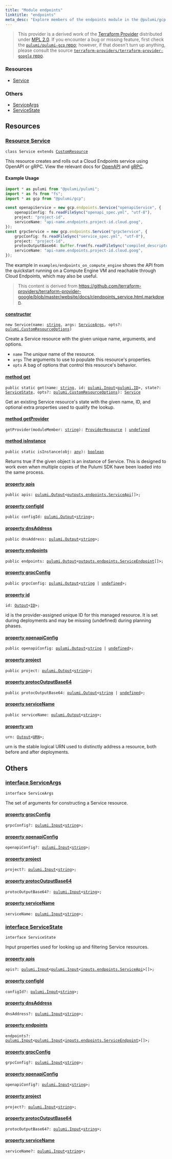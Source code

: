 ```yaml
---
title: "Module endpoints"
linktitle: "endpoints"
meta_desc: "Explore members of the endpoints module in the @pulumi/gcp package."
---
```


<!-- WARNING: this page was generated by a tool. Do not edit it by hand. -->
<!-- To change it, please see https://github.com/pulumi/docs/tree/master/tools/tscdocgen. -->


> This provider is a derived work of the [Terraform Provider](https://github.com/terraform-providers/terraform-provider-google)
> distributed under [MPL 2.0](https://www.mozilla.org/en-US/MPL/2.0/). If you encounter a bug or missing feature,
> first check the [`pulumi/pulumi-gcp` repo](https://github.com/pulumi/pulumi-gcp/issues); however, if that doesn't turn up anything,
> please consult the source [`terraform-providers/terraform-provider-google` repo](https://github.com/terraform-providers/terraform-provider-google/issues).





<h3>Resources</h3>
<ul class="api">
    <li><a href="#Service"><span class="symbol resource"></span>Service</a></li>
</ul>


<h3>Others</h3>
<ul class="api">
    <li><a href="#ServiceArgs"><span class="symbol api"></span>ServiceArgs</a></li>
    <li><a href="#ServiceState"><span class="symbol api"></span>ServiceState</a></li>
</ul>


<h2 id="resources">Resources</h2>
<h3 class="pdoc-module-header" id="Service" data-link-title="Service">
    <a href="https://github.com/pulumi/pulumi-gcp/blob/2d7762322f1d9d9f2616c55cb6b530cbe91bc60f/sdk/nodejs/endpoints/service.ts#L36">
        Resource <strong>Service</strong>
    </a>
</h3>

<pre class="highlight"><code><span class='kr'>class</span> <span class='nx'>Service</span> <span class='kr'>extends</span> <a href='/docs/reference/pkg/nodejs/pulumi/pulumi/#CustomResource'>CustomResource</a></code></pre>

This resource creates and rolls out a Cloud Endpoints service using OpenAPI or gRPC.  View the relevant docs for [OpenAPI](https://cloud.google.com/endpoints/docs/openapi/) and [gRPC](https://cloud.google.com/endpoints/docs/grpc/).

#### Example Usage

```typescript
import * as pulumi from "@pulumi/pulumi";
import * as fs from "fs";
import * as gcp from "@pulumi/gcp";

const openapiService = new gcp.endpoints.Service("openapiService", {
    openapiConfig: fs.readFileSync("openapi_spec.yml", "utf-8"),
    project: "project-id",
    serviceName: "api-name.endpoints.project-id.cloud.goog",
});
const grpcService = new gcp.endpoints.Service("grpcService", {
    grpcConfig: fs.readFileSync("service_spec.yml", "utf-8"),
    project: "project-id",
    protocOutputBase64: Buffer.from(fs.readFileSync("compiled_descriptor_file.pb", "utf-8")).toString("base64"),
    serviceName: "api-name.endpoints.project-id.cloud.goog",
});
```

The example in `examples/endpoints_on_compute_engine` shows the API from the quickstart running on a Compute Engine VM and reachable through Cloud Endpoints, which may also be useful.

> This content is derived from https://github.com/terraform-providers/terraform-provider-google/blob/master/website/docs/r/endpoints_service.html.markdown.

<h4 class="pdoc-member-header" id="Service-constructor">
<a class="pdoc-child-name" href="https://github.com/pulumi/pulumi-gcp/blob/2d7762322f1d9d9f2616c55cb6b530cbe91bc60f/sdk/nodejs/endpoints/service.ts#L71"> <b>constructor</b></a>
</h4>


<pre class="highlight"><code><span class='kd'></span><span class='kd'>new</span> Service(name: <span class='kd'><a href='https://developer.mozilla.org/en-US/docs/Web/JavaScript/Reference/Global_Objects/String'>string</a></span>, args: <a href='#ServiceArgs'>ServiceArgs</a>, opts?: <a href='/docs/reference/pkg/nodejs/pulumi/pulumi/#CustomResourceOptions'>pulumi.CustomResourceOptions</a>)</code></pre>


Create a Service resource with the given unique name, arguments, and options.

* `name` The _unique_ name of the resource.
* `args` The arguments to use to populate this resource&#39;s properties.
* `opts` A bag of options that control this resource&#39;s behavior.

<h4 class="pdoc-member-header" id="Service-get">
<a class="pdoc-child-name" href="https://github.com/pulumi/pulumi-gcp/blob/2d7762322f1d9d9f2616c55cb6b530cbe91bc60f/sdk/nodejs/endpoints/service.ts#L45">method <b>get</b></a>
</h4>


<pre class="highlight"><code><span class='kd'>public static </span>get(name: <span class='kd'><a href='https://developer.mozilla.org/en-US/docs/Web/JavaScript/Reference/Global_Objects/String'>string</a></span>, id: <a href='/docs/reference/pkg/nodejs/pulumi/pulumi/#Input'>pulumi.Input</a>&lt;<a href='/docs/reference/pkg/nodejs/pulumi/pulumi/#ID'>pulumi.ID</a>&gt;, state?: <a href='#ServiceState'>ServiceState</a>, opts?: <a href='/docs/reference/pkg/nodejs/pulumi/pulumi/#CustomResourceOptions'>pulumi.CustomResourceOptions</a>): <a href='#Service'>Service</a></code></pre>


Get an existing Service resource's state with the given name, ID, and optional extra
properties used to qualify the lookup.

<h4 class="pdoc-member-header" id="Service-getProvider">
<a class="pdoc-child-name" href="https://github.com/pulumi/pulumi-gcp/blob/2d7762322f1d9d9f2616c55cb6b530cbe91bc60f/sdk/nodejs/endpoints/service.ts#L36">method <b>getProvider</b></a>
</h4>


<pre class="highlight"><code><span class='kd'></span>getProvider(moduleMember: <span class='kd'><a href='https://developer.mozilla.org/en-US/docs/Web/JavaScript/Reference/Global_Objects/String'>string</a></span>): <a href='/docs/reference/pkg/nodejs/pulumi/pulumi/#ProviderResource'>ProviderResource</a> | <span class='kd'><a href='https://developer.mozilla.org/en-US/docs/Web/JavaScript/Reference/Global_Objects/undefined'>undefined</a></span></code></pre>

<h4 class="pdoc-member-header" id="Service-isInstance">
<a class="pdoc-child-name" href="https://github.com/pulumi/pulumi-gcp/blob/2d7762322f1d9d9f2616c55cb6b530cbe91bc60f/sdk/nodejs/endpoints/service.ts#L56">method <b>isInstance</b></a>
</h4>


<pre class="highlight"><code><span class='kd'>public static </span>isInstance(obj: <span class='kd'><a href='https://www.typescriptlang.org/docs/handbook/basic-types.html#any'>any</a></span>): <span class='kd'><a href='https://developer.mozilla.org/en-US/docs/Web/JavaScript/Reference/Global_Objects/Boolean'>boolean</a></span></code></pre>


Returns true if the given object is an instance of Service.  This is designed to work even
when multiple copies of the Pulumi SDK have been loaded into the same process.

<h4 class="pdoc-member-header" id="Service-apis">
<a class="pdoc-child-name" href="https://github.com/pulumi/pulumi-gcp/blob/2d7762322f1d9d9f2616c55cb6b530cbe91bc60f/sdk/nodejs/endpoints/service.ts#L63">property <b>apis</b></a>
</h4>

<pre class="highlight"><code><span class='kd'>public </span>apis: <a href='/docs/reference/pkg/nodejs/pulumi/pulumi/#Output'>pulumi.Output</a>&lt;<a href='/docs/reference/pkg/nodejs/pulumi/gcp/types/output/#ServiceApi'>outputs.endpoints.ServiceApi</a>[]&gt;;</code></pre>
<h4 class="pdoc-member-header" id="Service-configId">
<a class="pdoc-child-name" href="https://github.com/pulumi/pulumi-gcp/blob/2d7762322f1d9d9f2616c55cb6b530cbe91bc60f/sdk/nodejs/endpoints/service.ts#L64">property <b>configId</b></a>
</h4>

<pre class="highlight"><code><span class='kd'>public </span>configId: <a href='/docs/reference/pkg/nodejs/pulumi/pulumi/#Output'>pulumi.Output</a>&lt;<span class='kd'><a href='https://developer.mozilla.org/en-US/docs/Web/JavaScript/Reference/Global_Objects/String'>string</a></span>&gt;;</code></pre>
<h4 class="pdoc-member-header" id="Service-dnsAddress">
<a class="pdoc-child-name" href="https://github.com/pulumi/pulumi-gcp/blob/2d7762322f1d9d9f2616c55cb6b530cbe91bc60f/sdk/nodejs/endpoints/service.ts#L65">property <b>dnsAddress</b></a>
</h4>

<pre class="highlight"><code><span class='kd'>public </span>dnsAddress: <a href='/docs/reference/pkg/nodejs/pulumi/pulumi/#Output'>pulumi.Output</a>&lt;<span class='kd'><a href='https://developer.mozilla.org/en-US/docs/Web/JavaScript/Reference/Global_Objects/String'>string</a></span>&gt;;</code></pre>
<h4 class="pdoc-member-header" id="Service-endpoints">
<a class="pdoc-child-name" href="https://github.com/pulumi/pulumi-gcp/blob/2d7762322f1d9d9f2616c55cb6b530cbe91bc60f/sdk/nodejs/endpoints/service.ts#L66">property <b>endpoints</b></a>
</h4>

<pre class="highlight"><code><span class='kd'>public </span>endpoints: <a href='/docs/reference/pkg/nodejs/pulumi/pulumi/#Output'>pulumi.Output</a>&lt;<a href='/docs/reference/pkg/nodejs/pulumi/gcp/types/output/#ServiceEndpoint'>outputs.endpoints.ServiceEndpoint</a>[]&gt;;</code></pre>
<h4 class="pdoc-member-header" id="Service-grpcConfig">
<a class="pdoc-child-name" href="https://github.com/pulumi/pulumi-gcp/blob/2d7762322f1d9d9f2616c55cb6b530cbe91bc60f/sdk/nodejs/endpoints/service.ts#L67">property <b>grpcConfig</b></a>
</h4>

<pre class="highlight"><code><span class='kd'>public </span>grpcConfig: <a href='/docs/reference/pkg/nodejs/pulumi/pulumi/#Output'>pulumi.Output</a>&lt;<span class='kd'><a href='https://developer.mozilla.org/en-US/docs/Web/JavaScript/Reference/Global_Objects/String'>string</a></span> | <span class='kd'><a href='https://developer.mozilla.org/en-US/docs/Web/JavaScript/Reference/Global_Objects/undefined'>undefined</a></span>&gt;;</code></pre>
<h4 class="pdoc-member-header" id="Service-id">
<a class="pdoc-child-name" href="https://github.com/pulumi/pulumi-gcp/blob/2d7762322f1d9d9f2616c55cb6b530cbe91bc60f/sdk/nodejs/endpoints/service.ts#L36">property <b>id</b></a>
</h4>

<pre class="highlight"><code><span class='kd'></span>id: <a href='/docs/reference/pkg/nodejs/pulumi/pulumi/#Output'>Output</a>&lt;<a href='/docs/reference/pkg/nodejs/pulumi/pulumi/#ID'>ID</a>&gt;;</code></pre>

id is the provider-assigned unique ID for this managed resource.  It is set during
deployments and may be missing (undefined) during planning phases.

<h4 class="pdoc-member-header" id="Service-openapiConfig">
<a class="pdoc-child-name" href="https://github.com/pulumi/pulumi-gcp/blob/2d7762322f1d9d9f2616c55cb6b530cbe91bc60f/sdk/nodejs/endpoints/service.ts#L68">property <b>openapiConfig</b></a>
</h4>

<pre class="highlight"><code><span class='kd'>public </span>openapiConfig: <a href='/docs/reference/pkg/nodejs/pulumi/pulumi/#Output'>pulumi.Output</a>&lt;<span class='kd'><a href='https://developer.mozilla.org/en-US/docs/Web/JavaScript/Reference/Global_Objects/String'>string</a></span> | <span class='kd'><a href='https://developer.mozilla.org/en-US/docs/Web/JavaScript/Reference/Global_Objects/undefined'>undefined</a></span>&gt;;</code></pre>
<h4 class="pdoc-member-header" id="Service-project">
<a class="pdoc-child-name" href="https://github.com/pulumi/pulumi-gcp/blob/2d7762322f1d9d9f2616c55cb6b530cbe91bc60f/sdk/nodejs/endpoints/service.ts#L69">property <b>project</b></a>
</h4>

<pre class="highlight"><code><span class='kd'>public </span>project: <a href='/docs/reference/pkg/nodejs/pulumi/pulumi/#Output'>pulumi.Output</a>&lt;<span class='kd'><a href='https://developer.mozilla.org/en-US/docs/Web/JavaScript/Reference/Global_Objects/String'>string</a></span>&gt;;</code></pre>
<h4 class="pdoc-member-header" id="Service-protocOutputBase64">
<a class="pdoc-child-name" href="https://github.com/pulumi/pulumi-gcp/blob/2d7762322f1d9d9f2616c55cb6b530cbe91bc60f/sdk/nodejs/endpoints/service.ts#L70">property <b>protocOutputBase64</b></a>
</h4>

<pre class="highlight"><code><span class='kd'>public </span>protocOutputBase64: <a href='/docs/reference/pkg/nodejs/pulumi/pulumi/#Output'>pulumi.Output</a>&lt;<span class='kd'><a href='https://developer.mozilla.org/en-US/docs/Web/JavaScript/Reference/Global_Objects/String'>string</a></span> | <span class='kd'><a href='https://developer.mozilla.org/en-US/docs/Web/JavaScript/Reference/Global_Objects/undefined'>undefined</a></span>&gt;;</code></pre>
<h4 class="pdoc-member-header" id="Service-serviceName">
<a class="pdoc-child-name" href="https://github.com/pulumi/pulumi-gcp/blob/2d7762322f1d9d9f2616c55cb6b530cbe91bc60f/sdk/nodejs/endpoints/service.ts#L71">property <b>serviceName</b></a>
</h4>

<pre class="highlight"><code><span class='kd'>public </span>serviceName: <a href='/docs/reference/pkg/nodejs/pulumi/pulumi/#Output'>pulumi.Output</a>&lt;<span class='kd'><a href='https://developer.mozilla.org/en-US/docs/Web/JavaScript/Reference/Global_Objects/String'>string</a></span>&gt;;</code></pre>
<h4 class="pdoc-member-header" id="Service-urn">
<a class="pdoc-child-name" href="https://github.com/pulumi/pulumi-gcp/blob/2d7762322f1d9d9f2616c55cb6b530cbe91bc60f/sdk/nodejs/endpoints/service.ts#L36">property <b>urn</b></a>
</h4>

<pre class="highlight"><code><span class='kd'></span>urn: <a href='/docs/reference/pkg/nodejs/pulumi/pulumi/#Output'>Output</a>&lt;<a href='/docs/reference/pkg/nodejs/pulumi/pulumi/#URN'>URN</a>&gt;;</code></pre>

urn is the stable logical URN used to distinctly address a resource, both before and after
deployments.



<h2 id="apis">Others</h2>
<h3 class="pdoc-module-header" id="ServiceArgs" data-link-title="ServiceArgs">
    <a href="https://github.com/pulumi/pulumi-gcp/blob/2d7762322f1d9d9f2616c55cb6b530cbe91bc60f/sdk/nodejs/endpoints/service.ts#L138">
        interface <strong>ServiceArgs</strong>
    </a>
</h3>

<pre class="highlight"><code><span class='kr'>interface</span> <span class='nx'>ServiceArgs</span></code></pre>

The set of arguments for constructing a Service resource.

<h4 class="pdoc-member-header" id="ServiceArgs-grpcConfig">
<a class="pdoc-child-name" href="https://github.com/pulumi/pulumi-gcp/blob/2d7762322f1d9d9f2616c55cb6b530cbe91bc60f/sdk/nodejs/endpoints/service.ts#L139">property <b>grpcConfig</b></a>
</h4>

<pre class="highlight"><code><span class='kd'></span>grpcConfig?: <a href='/docs/reference/pkg/nodejs/pulumi/pulumi/#Input'>pulumi.Input</a>&lt;<span class='kd'><a href='https://developer.mozilla.org/en-US/docs/Web/JavaScript/Reference/Global_Objects/String'>string</a></span>&gt;;</code></pre>
<h4 class="pdoc-member-header" id="ServiceArgs-openapiConfig">
<a class="pdoc-child-name" href="https://github.com/pulumi/pulumi-gcp/blob/2d7762322f1d9d9f2616c55cb6b530cbe91bc60f/sdk/nodejs/endpoints/service.ts#L140">property <b>openapiConfig</b></a>
</h4>

<pre class="highlight"><code><span class='kd'></span>openapiConfig?: <a href='/docs/reference/pkg/nodejs/pulumi/pulumi/#Input'>pulumi.Input</a>&lt;<span class='kd'><a href='https://developer.mozilla.org/en-US/docs/Web/JavaScript/Reference/Global_Objects/String'>string</a></span>&gt;;</code></pre>
<h4 class="pdoc-member-header" id="ServiceArgs-project">
<a class="pdoc-child-name" href="https://github.com/pulumi/pulumi-gcp/blob/2d7762322f1d9d9f2616c55cb6b530cbe91bc60f/sdk/nodejs/endpoints/service.ts#L141">property <b>project</b></a>
</h4>

<pre class="highlight"><code><span class='kd'></span>project?: <a href='/docs/reference/pkg/nodejs/pulumi/pulumi/#Input'>pulumi.Input</a>&lt;<span class='kd'><a href='https://developer.mozilla.org/en-US/docs/Web/JavaScript/Reference/Global_Objects/String'>string</a></span>&gt;;</code></pre>
<h4 class="pdoc-member-header" id="ServiceArgs-protocOutputBase64">
<a class="pdoc-child-name" href="https://github.com/pulumi/pulumi-gcp/blob/2d7762322f1d9d9f2616c55cb6b530cbe91bc60f/sdk/nodejs/endpoints/service.ts#L142">property <b>protocOutputBase64</b></a>
</h4>

<pre class="highlight"><code><span class='kd'></span>protocOutputBase64?: <a href='/docs/reference/pkg/nodejs/pulumi/pulumi/#Input'>pulumi.Input</a>&lt;<span class='kd'><a href='https://developer.mozilla.org/en-US/docs/Web/JavaScript/Reference/Global_Objects/String'>string</a></span>&gt;;</code></pre>
<h4 class="pdoc-member-header" id="ServiceArgs-serviceName">
<a class="pdoc-child-name" href="https://github.com/pulumi/pulumi-gcp/blob/2d7762322f1d9d9f2616c55cb6b530cbe91bc60f/sdk/nodejs/endpoints/service.ts#L143">property <b>serviceName</b></a>
</h4>

<pre class="highlight"><code><span class='kd'></span>serviceName: <a href='/docs/reference/pkg/nodejs/pulumi/pulumi/#Input'>pulumi.Input</a>&lt;<span class='kd'><a href='https://developer.mozilla.org/en-US/docs/Web/JavaScript/Reference/Global_Objects/String'>string</a></span>&gt;;</code></pre>
<h3 class="pdoc-module-header" id="ServiceState" data-link-title="ServiceState">
    <a href="https://github.com/pulumi/pulumi-gcp/blob/2d7762322f1d9d9f2616c55cb6b530cbe91bc60f/sdk/nodejs/endpoints/service.ts#L123">
        interface <strong>ServiceState</strong>
    </a>
</h3>

<pre class="highlight"><code><span class='kr'>interface</span> <span class='nx'>ServiceState</span></code></pre>

Input properties used for looking up and filtering Service resources.

<h4 class="pdoc-member-header" id="ServiceState-apis">
<a class="pdoc-child-name" href="https://github.com/pulumi/pulumi-gcp/blob/2d7762322f1d9d9f2616c55cb6b530cbe91bc60f/sdk/nodejs/endpoints/service.ts#L124">property <b>apis</b></a>
</h4>

<pre class="highlight"><code><span class='kd'></span>apis?: <a href='/docs/reference/pkg/nodejs/pulumi/pulumi/#Input'>pulumi.Input</a>&lt;<a href='/docs/reference/pkg/nodejs/pulumi/pulumi/#Input'>pulumi.Input</a>&lt;<a href='/docs/reference/pkg/nodejs/pulumi/gcp/types/input/#ServiceApi'>inputs.endpoints.ServiceApi</a>&gt;[]&gt;;</code></pre>
<h4 class="pdoc-member-header" id="ServiceState-configId">
<a class="pdoc-child-name" href="https://github.com/pulumi/pulumi-gcp/blob/2d7762322f1d9d9f2616c55cb6b530cbe91bc60f/sdk/nodejs/endpoints/service.ts#L125">property <b>configId</b></a>
</h4>

<pre class="highlight"><code><span class='kd'></span>configId?: <a href='/docs/reference/pkg/nodejs/pulumi/pulumi/#Input'>pulumi.Input</a>&lt;<span class='kd'><a href='https://developer.mozilla.org/en-US/docs/Web/JavaScript/Reference/Global_Objects/String'>string</a></span>&gt;;</code></pre>
<h4 class="pdoc-member-header" id="ServiceState-dnsAddress">
<a class="pdoc-child-name" href="https://github.com/pulumi/pulumi-gcp/blob/2d7762322f1d9d9f2616c55cb6b530cbe91bc60f/sdk/nodejs/endpoints/service.ts#L126">property <b>dnsAddress</b></a>
</h4>

<pre class="highlight"><code><span class='kd'></span>dnsAddress?: <a href='/docs/reference/pkg/nodejs/pulumi/pulumi/#Input'>pulumi.Input</a>&lt;<span class='kd'><a href='https://developer.mozilla.org/en-US/docs/Web/JavaScript/Reference/Global_Objects/String'>string</a></span>&gt;;</code></pre>
<h4 class="pdoc-member-header" id="ServiceState-endpoints">
<a class="pdoc-child-name" href="https://github.com/pulumi/pulumi-gcp/blob/2d7762322f1d9d9f2616c55cb6b530cbe91bc60f/sdk/nodejs/endpoints/service.ts#L127">property <b>endpoints</b></a>
</h4>

<pre class="highlight"><code><span class='kd'></span>endpoints?: <a href='/docs/reference/pkg/nodejs/pulumi/pulumi/#Input'>pulumi.Input</a>&lt;<a href='/docs/reference/pkg/nodejs/pulumi/pulumi/#Input'>pulumi.Input</a>&lt;<a href='/docs/reference/pkg/nodejs/pulumi/gcp/types/input/#ServiceEndpoint'>inputs.endpoints.ServiceEndpoint</a>&gt;[]&gt;;</code></pre>
<h4 class="pdoc-member-header" id="ServiceState-grpcConfig">
<a class="pdoc-child-name" href="https://github.com/pulumi/pulumi-gcp/blob/2d7762322f1d9d9f2616c55cb6b530cbe91bc60f/sdk/nodejs/endpoints/service.ts#L128">property <b>grpcConfig</b></a>
</h4>

<pre class="highlight"><code><span class='kd'></span>grpcConfig?: <a href='/docs/reference/pkg/nodejs/pulumi/pulumi/#Input'>pulumi.Input</a>&lt;<span class='kd'><a href='https://developer.mozilla.org/en-US/docs/Web/JavaScript/Reference/Global_Objects/String'>string</a></span>&gt;;</code></pre>
<h4 class="pdoc-member-header" id="ServiceState-openapiConfig">
<a class="pdoc-child-name" href="https://github.com/pulumi/pulumi-gcp/blob/2d7762322f1d9d9f2616c55cb6b530cbe91bc60f/sdk/nodejs/endpoints/service.ts#L129">property <b>openapiConfig</b></a>
</h4>

<pre class="highlight"><code><span class='kd'></span>openapiConfig?: <a href='/docs/reference/pkg/nodejs/pulumi/pulumi/#Input'>pulumi.Input</a>&lt;<span class='kd'><a href='https://developer.mozilla.org/en-US/docs/Web/JavaScript/Reference/Global_Objects/String'>string</a></span>&gt;;</code></pre>
<h4 class="pdoc-member-header" id="ServiceState-project">
<a class="pdoc-child-name" href="https://github.com/pulumi/pulumi-gcp/blob/2d7762322f1d9d9f2616c55cb6b530cbe91bc60f/sdk/nodejs/endpoints/service.ts#L130">property <b>project</b></a>
</h4>

<pre class="highlight"><code><span class='kd'></span>project?: <a href='/docs/reference/pkg/nodejs/pulumi/pulumi/#Input'>pulumi.Input</a>&lt;<span class='kd'><a href='https://developer.mozilla.org/en-US/docs/Web/JavaScript/Reference/Global_Objects/String'>string</a></span>&gt;;</code></pre>
<h4 class="pdoc-member-header" id="ServiceState-protocOutputBase64">
<a class="pdoc-child-name" href="https://github.com/pulumi/pulumi-gcp/blob/2d7762322f1d9d9f2616c55cb6b530cbe91bc60f/sdk/nodejs/endpoints/service.ts#L131">property <b>protocOutputBase64</b></a>
</h4>

<pre class="highlight"><code><span class='kd'></span>protocOutputBase64?: <a href='/docs/reference/pkg/nodejs/pulumi/pulumi/#Input'>pulumi.Input</a>&lt;<span class='kd'><a href='https://developer.mozilla.org/en-US/docs/Web/JavaScript/Reference/Global_Objects/String'>string</a></span>&gt;;</code></pre>
<h4 class="pdoc-member-header" id="ServiceState-serviceName">
<a class="pdoc-child-name" href="https://github.com/pulumi/pulumi-gcp/blob/2d7762322f1d9d9f2616c55cb6b530cbe91bc60f/sdk/nodejs/endpoints/service.ts#L132">property <b>serviceName</b></a>
</h4>

<pre class="highlight"><code><span class='kd'></span>serviceName?: <a href='/docs/reference/pkg/nodejs/pulumi/pulumi/#Input'>pulumi.Input</a>&lt;<span class='kd'><a href='https://developer.mozilla.org/en-US/docs/Web/JavaScript/Reference/Global_Objects/String'>string</a></span>&gt;;</code></pre>
